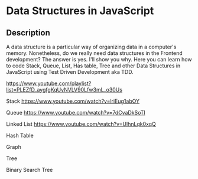 # Data Structures in JavaScript

## Description
A data structure is a particular way of organizing data in a computer's memory. Nonetheless, do we really need data structures in the Frontend development? The answer is yes. I'll show you why. Here you can learn how to code Stack, Queue, List, Has table, Tree and other Data Structures in JavaScript using Test Driven Development aka TDD.

https://www.youtube.com/playlist?list=PLEZfD_aygfgKqUvNVLV90Lfw3mL_o30Us

Stack https://www.youtube.com/watch?v=lriEug1abOY

Queue https://www.youtube.com/watch?v=7dCvaDkSoTI

Linked List https://www.youtube.com/watch?v=UlhnLqk0xqQ

Hash Table

Graph

Tree

Binary Search Tree
